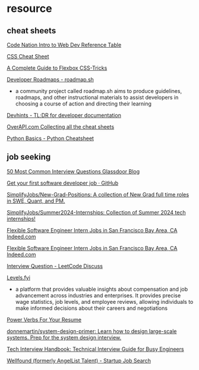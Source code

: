 # resource

## cheat sheets
[Code Nation Intro to Web Dev Reference Table](https://docs.google.com/document/d/17leZ9FuNE2PPSTsxGXhfgInT0DgNByN6NyeeUbaSaVg)

[CSS Cheat Sheet](https://courses.cs.washington.edu/courses/cse154/15sp/cheat-sheets/css-cheat-sheet.pdf)

[A Complete Guide to Flexbox  CSS-Tricks](https://css-tricks.com/snippets/css/a-guide-to-flexbox/)

[Developer Roadmaps - roadmap.sh](https://roadmap.sh/)
- a community project called roadmap.sh aims to produce guidelines, roadmaps, and other instructional materials to assist developers in choosing a course of action and directing their learning

[Devhints - TL;DR for developer documentation](https://devhints.io/)

[OverAPI.com  Collecting all the cheat sheets](https://overapi.com/)

[Python Basics - Python Cheatsheet](https://www.pythoncheatsheet.org/cheatsheet/basics)

## job seeking
[50 Most Common Interview Questions  Glassdoor Blog](https://www.glassdoor.com/blog/common-interview-questions/)

[Get your first software developer job · GitHub](https://github.com/readme/guides/first-job-in-tech)

[SimplifyJobs/New-Grad-Positions: A collection of New Grad full time roles in SWE, Quant, and PM.](https://github.com/SimplifyJobs/New-Grad-Positions)

[SimplifyJobs/Summer2024-Internships: Collection of Summer 2024 tech internships!](https://github.com/SimplifyJobs/Summer2024-Internships)

[Flexible Software Engineer Intern Jobs in San Francisco Bay Area, CA  Indeed.com](https://www.indeed.com/jobs?q=software%20engineer%20intern&l=San%20Francisco%20Bay%20Area%2C%20CA)

[Flexible Software Engineer Intern Jobs in San Francisco Bay Area, CA  Indeed.com](https://www.indeed.com/jobs?q=software%20engineer&l=San%20Francisco%20Bay%20Area%2C%20CA)

[Interview Question - LeetCode Discuss](https://leetcode.com/discuss/interview-question?currentPage=1&orderBy=hot&query)

[Levels.fyi](https://www.levels.fyi/)
- a platform that provides valuable insights about compensation and job advancement across industries and enterprises. It provides precise wage statistics, job levels, and employee reviews, allowing individuals to make informed decisions about their careers and negotiations

[Power Verbs For Your Resume](https://careerservices.uni.edu/sites/default/files/docs/resume_verbs.pdf)

[donnemartin/system-design-primer: Learn how to design large-scale systems. Prep for the system design interview.](https://github.com/donnemartin/system-design-primer)

[Tech Interview Handbook: Technical Interview Guide for Busy Engineers](https://www.techinterviewhandbook.org/)

[Wellfound (formerly AngelList Talent) - Startup Job Search](https://wellfound.com/)
